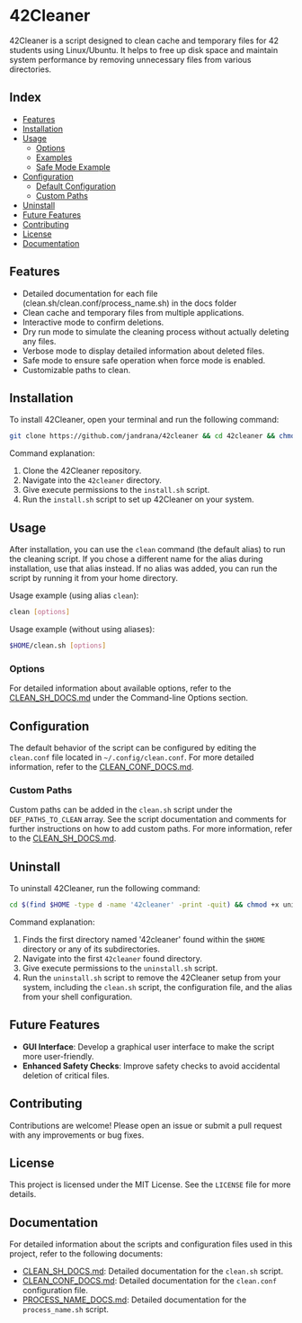 # 42Cleaner

42Cleaner is a script designed to clean cache and temporary files for 42 students using Linux/Ubuntu. It helps to free up disk space and maintain system performance by removing unnecessary files from various directories.

## Index

- [Features](#features)
- [Installation](#installation)
- [Usage](#usage)
  - [Options](#options)
  - [Examples](#examples)
  - [Safe Mode Example](#safe-mode-example)
- [Configuration](#configuration)
  - [Default Configuration](#default-configuration)
  - [Custom Paths](#custom-paths)
- [Uninstall](#uninstall)
- [Future Features](#future-features)
- [Contributing](#contributing)
- [License](#license)
- [Documentation](#documentation)

## Features

- Detailed documentation for each file (clean.sh/clean.conf/process_name.sh) in the docs folder
- Clean cache and temporary files from multiple applications.
- Interactive mode to confirm deletions.
- Dry run mode to simulate the cleaning process without actually deleting any files.
- Verbose mode to display detailed information about deleted files.
- Safe mode to ensure safe operation when force mode is enabled.
- Customizable paths to clean.

## Installation

To install 42Cleaner, open your terminal and run the following command:

```bash
git clone https://github.com/jandrana/42cleaner && cd 42cleaner && chmod +x install.sh && ./install.sh
```

Command explanation:

1. Clone the 42Cleaner repository.
2. Navigate into the `42cleaner` directory.
3. Give execute permissions to the `install.sh` script.
4. Run the `install.sh` script to set up 42Cleaner on your system.

## Usage

After installation, you can use the `clean` command (the default alias) to run the cleaning script. If you chose a different name for the alias during installation, use that alias instead. If no alias was added, you can run the script by running it from your home directory.

Usage example (using alias `clean`):
```bash
clean [options]
```

Usage example (without using aliases):
```bash
$HOME/clean.sh [options]
```


### Options

For detailed information about available options, refer to the [CLEAN_SH_DOCS.md](docs/CLEAN_SH_DOCS.md) under the Command-line Options section.

## Configuration

The default behavior of the script can be configured by editing the `clean.conf` file located in `~/.config/clean.conf`. For more detailed information, refer to the [CLEAN_CONF_DOCS.md](docs/CLEAN_CONF_DOCS.md).


### Custom Paths
Custom paths can be added in the `clean.sh` script under the `DEF_PATHS_TO_CLEAN` array. See the script documentation and comments for further instructions on how to add custom paths. For more information, refer to the [CLEAN_SH_DOCS.md](docs/CLEAN_SH_DOCS.md).

## Uninstall
To uninstall 42Cleaner, run the following command:
```sh
cd $(find $HOME -type d -name '42cleaner' -print -quit) && chmod +x uninstall.sh && ./uninstall.sh
```
Command explanation:

1. Finds the first directory named '42cleaner' found within the `$HOME` directory or any of its subdirectories.
2. Navigate into the first `42cleaner` found directory.
3. Give execute permissions to the `uninstall.sh` script.
4. Run the `uninstall.sh` script to remove the 42Cleaner setup from your system, including the `clean.sh` script, the configuration file, and the alias from your shell configuration.

## Future Features

- **GUI Interface**: Develop a graphical user interface to make the script more user-friendly.
- **Enhanced Safety Checks**: Improve safety checks to avoid accidental deletion of critical files.

## Contributing

Contributions are welcome! Please open an issue or submit a pull request with any improvements or bug fixes.


## License

This project is licensed under the MIT License. See the `LICENSE` file for more details.

## Documentation

For detailed information about the scripts and configuration files used in this project, refer to the following documents:

- [CLEAN_SH_DOCS.md](docs/CLEAN_SH_DOCS.md): Detailed documentation for the `clean.sh` script.
- [CLEAN_CONF_DOCS.md](docs/CLEAN_CONF_DOCS.md): Detailed documentation for the `clean.conf` configuration file.
- [PROCESS_NAME_DOCS.md](docs/PROCESS_NAME_DOCS.md): Detailed documentation for the `process_name.sh` script.